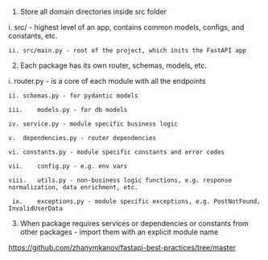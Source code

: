 
1.	Store all domain directories inside src folder
   
   i.	src/ - highest level of an app, contains common models, configs, and constants, etc.
   
  	ii.	src/main.py - root of the project, which inits the FastAPI app
   
2.	Each package has its own router, schemas, models, etc.
   
   i.	router.py - is a core of each module with all the endpoints
   
  	ii.	schemas.py - for pydantic models
   
  	iii.	models.py - for db models
   
  	iv.	service.py - module specific business logic
   
  	v.	dependencies.py - router dependencies
   
  	vi.	constants.py - module specific constants and error codes
   
  	vii.	config.py - e.g. env vars
   
 	viii.	utils.py - non-business logic functions, e.g. response normalization, data enrichment, etc.
     
     ix.	exceptions.py - module specific exceptions, e.g. PostNotFound, InvalidUserData
  	
3.	When package requires services or dependencies or constants from other packages - import them with an explicit module name


https://github.com/zhanymkanov/fastapi-best-practices/tree/master

